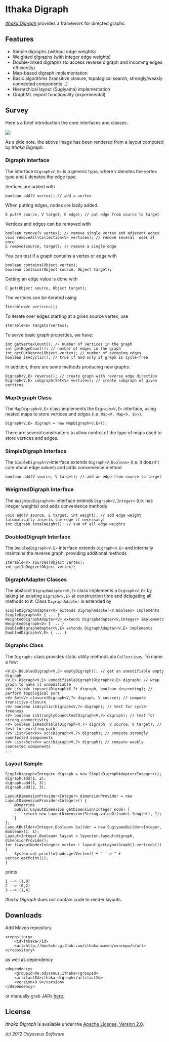 # Ithaka Digraph

[_Ithaka Digraph_](https://github.com/beckchr/ithaka-digraph/) provides a framework for directed graphs.

## Features

- Simple digraphs (without edge weights)
- Weighted digraphs (with integer edge weights)
- Double-linked digraphs (to access reverse digraph and incoming edges efficiently)
- Map-based digraph implementation
- Basic algorithms (transitive closure, topological search, strongly/weakly connected components...)
- Hierarchical layout (Sugiyama) implementation
- GraphML export functionality (experimental)

## Survey

Here's a brief introduction the core interfaces and classes.

![](https://raw.github.com/beckchr/ithaka-digraph/master/Core-API.png)

As a side note, the above image has been rendered from a layout computed by _Ithaka Digraph_.

### Digraph Interface

The interface `Digraph<V,E>` is a generic type, where `V` denotes the vertex type and `E` denotes the edge type.

Vertices are added with

	boolean add(V vertex); // add a vertex

When putting edges, nodes are lazily added.

	E put(V source, V target, E edge); // put edge from source to target

Vertices and edges can be removed with

	boolean remove(V vertex); // remove single vertex and adjacent edges
	void removeAll(Collection<V> vertices); // remove several  odes at once
	E remove(source, target); // remove a single edge

You can test if a graph contains a vertex or edge with

	boolean contains(Object vertex);
	boolean contains(Object source, Object target);

Getting an edge value is done with

	E get(Object source, Object target);

The vertices can be iterated using

	Iterable<V> vertices();

To iterate over edges starting at a given source vertex, use

	Iterable<E> targets(vertex);

To serve basic graph properties, we have:

	int getVertexCount(); // number of vertices in the graph
	int getEdgeCount(); // number of edges in the graph
	int getOutDegree(Object vertex); // number of outgoing edges
	boolean isAcyclic(); // true if and only if graph is cycle-free

In addition, there are some methods producing new graphs:

	Digraph<V,E> reverse(); // create graph with reverse edge direction
	Digraph<V,E> subgraph(Set<V> vertices); // create subgraph of given vertices

### MapDigraph Class

The `MapDigraph<V,E>` class implements the `Digraph<V,E>` interface, using nested maps to store vertices
and edges (i.e. `Map<V, Map<V, E>>`).

	Digraph<V,E> digraph = new MapDigraph<V,E>();

There are several constructors to allow control of the type of maps used to store vertices and edges.

### SimpleDigraph Interface

The `SimpleDigraph<V>`interface extends `Digraph<V,Boolean>` (i.e. it doesn't care about edge values) and
adds convenience method

	boolean add(V source, V target); // add an edge from source to target

### WeightedDigraph Interface

The `WeightedDigraph<V>` interface extends `Digraph<V,Integer>` (i.e. has integer weights) and
adds convenience methods

	void add(V source, E target, int weight); // add edge weight (atomatically inserts the edge if necessary)
	int digraph.totalWeight(); // sum of all edge weights

### DoubledDigraph Interface

The `DoubledDigraph<V,E>` interface extends `Digraph<V,E>` and internally maintains the reverse graph,
providing additional methods

	Iterable<V> sources(Object vertex);
	int getInDegree(Object vertex);

### DigraphAdapter Classes

The abstract `DigraphAdapter<V,E>` class implements a `Digraph<V,E>` by taking an existing `Digraph<V,E>`
at construction time and delegating all methods to it. Class `DigraphAdapter` is extended by

	SimpleDigraphAdapter<V> extends DigraphAdapter<V,Boolean> implements SimpleDigraph<V> { ... }
	WeightedDigraphAdapter<V> extends DigraphAdapter<V,Integer> implements WeightedDigraph<V> { ... }
	DoubledDigraphAdapter<V,E> extends DigraphAdapter<V,E> implements DoubledDigraph<V,E> { ... }

### Digraphs Class

The `Digraphs` class provides static utility methods ala `Collections`. To name a few:

	<V,E> DoubledDigraph<V,E> emptyDigraph(); // get an unmodifiable empty digraph
	<V,E> Digraph<V,E> unmodifiableDigraph(Digraph<V,E> digraph) // wrap graph to make it unmodifiable 
	<V> List<V> topsort(Digraph<V,?> digraph, boolean descending); // perform topological sort
	<V> Set<V> closure(Digraph<V,?> digraph, V source); // compute transitive closure
	<V> boolean isAcyclic(Digraph<V,?> digraph); // test for cycle-freeness
	<V> boolean isStronglyConnected(Digraph<V,?> digraph); // test for strong connectivity
	<V> boolean isReachable(Digraph<V,?> digraph, V source, V target); // test for existing path
	<V> List<Set<V>> scc(Digraph<V,?> digraph); // compute strongly conntected components
	<V> List<Set<V>> wcc(Digraph<V,?> digraph); // compute weakly connected components
	...

### Layout Sample

	SimpleDigraph<Integer> digraph = new SimpleDigraphAdapter<Integer>();
	digraph.add(1, 2);
	digraph.add(1, 3);
	digraph.add(2, 3);

	LayoutDimensionProvider<Integer> dimensionProvider = new LayoutDimensionProvider<Integer>() {
		@Override
		public LayoutDimension getDimension(Integer node) {
			return new LayoutDimension(String.valueOf(node).length(), 1);
		}
	};
	LayoutBuilder<Integer,Boolean> builder = new SugiyamaBuilder<Integer, Boolean>(1, 1);
	Layout<Integer,Boolean> layout = layouter.layout(digraph, dimensionProvider);
	for (LayoutNode<Integer> vertex : layout.getLayoutGraph().vertices()) {
		System.out.println(node.getVertex() + " --> " + vertex.getPoint());
	}

prints

	1 --> (1,0)
	2 --> (0,2)
	3 --> (1,4)

_Ithaka Digraph_ does not contain code to render layouts.

## Downloads

Add Maven repository

	<repository>
		<id>ithaka</id>
		<url>http://beckchr.github.com/ithaka-maven/mvnrepo/</url>
	</repository>

as well as dependency

	<dependency>
		<groupId>de.odysseus.ithaka</groupId>
		<artifactId>ithaka-digraph</artifactId>
		<version>0.9</version>
	</dependency>

or manually grab JARs [here](http://beckchr.github.com/ithaka-maven/mvnrepo/de/odysseus/ithaka/ithaka-digraph/0.9). 

## License

_Ithaka Digraph_ is available under the [Apache License, Version 2.0](http://www.apache.org/licenses/LICENSE-2.0.html).


_(c) 2012 Odysseus Software_